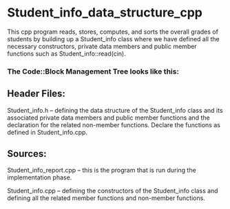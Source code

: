 # Student_info_data_structure_cpp

This cpp program reads, stores, computes, and sorts the overall grades of
students by building up a Student_info class where we have defined all the necessary constructors,
private data members and public member functions such as Student_info::read(cin).

### The Code::Block Management Tree looks like this:

## Header Files:

Student_info.h – defining the data structure of the Student_info class and its associated private data members and public member functions and the declaration for the related non-member functions.
Declare the functions as defined in Student_info.cpp.

## Sources:

Student_info_report.cpp – this is the program that is run during the implementation phase.

Student_info.cpp – defining the constructors of the Student_info class and defining all the related 
member functions and non-member functions.
